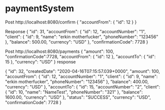# paymentSystem
Post  http://localhost:8080/confirm
{
    "accountFrom": {
        "id": 12
    }
}

Response 
{
    "id": 31,
    "accountFrom": {
        "id": 12,
        "accountNumber": "1",
        "client": {
            "id": 9,
            "name": "erkin motherfucker",
            "phoneNumber": "123456"
        },
        "balance": 500.00,
        "currency": "USD"
    },
    "confirmationCode": 7728
}

Post http://localhost:8080/payments
{
    "amount": 100,
    "confirmationCode":7728,
    "accountFrom": {
        "id": 12
    },
    "accountTo": {
        "id": 15
    },
    "currency": "USD"
}
response

{
    "id": 32,
    "createdDate": "2020-04-16T07:15:57.039+0000",
    "amount": 100,
    "accountFrom": {
        "id": 12,
        "accountNumber": "1",
        "client": {
            "id": 9,
            "name": "erkin motherfucker",
            "phoneNumber": "123456"
        },
        "balance": 400.00,
        "currency": "USD"
    },
    "accountTo": {
        "id": 15,
        "accountNumber": "2",
        "client": {
            "id": 10,
            "name": "NameTest",
            "phoneNumber": "321"
        },
        "balance": 1600.00,
        "currency": "USD"
    },
    "status": "SUCCESS",
    "currency": "USD",
    "confirmationCode": 7728
}


